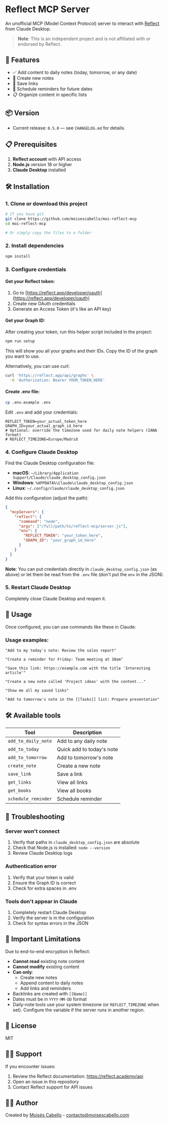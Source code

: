 # Reflect MCP Server

An unofficial MCP (Model Context Protocol) server to interact with [Reflect](https://reflect.app) from Claude Desktop.

> **Note**: This is an independent project and is not affiliated with or endorsed by Reflect.

## 🚀 Features

- ✅ Add content to daily notes (today, tomorrow, or any date)
- 📝 Create new notes
- 🔗 Save links
- 🔔 Schedule reminders for future dates
- 📋 Organize content in specific lists

## 📦 Version

- Current release: `0.5.0` — see `CHANGELOG.md` for details.

## 📋 Prerequisites

1. **Reflect account** with API access
2. **Node.js** version 18 or higher
3. **Claude Desktop** installed

## 🛠️ Installation

### 1. Clone or download this project

```bash
# If you have git
git clone https://github.com/moisescabello/moi-reflect-mcp
cd moi-reflect-mcp

# Or simply copy the files to a folder
```

### 2. Install dependencies

```bash
npm install
```

### 3. Configure credentials

#### Get your Reflect token:

1. Go to [https://reflect.app/developer/oauth](https://reflect.app/developer/oauth)
2. Create new OAuth credentials
3. Generate an Access Token (it's like an API key)

#### Get your Graph ID:

After creating your token, run this helper script included in the project:
```bash
npm run setup
```

This will show you all your graphs and their IDs. Copy the ID of the graph you want to use.

Alternatively, you can use curl:
```bash
curl 'https://reflect.app/api/graphs' \
  -H 'Authorization: Bearer YOUR_TOKEN_HERE'
```

#### Create .env file:

```bash
cp .env.example .env
```

Edit `.env` and add your credentials:
```
REFLECT_TOKEN=your_actual_token_here
GRAPH_ID=your_actual_graph_id_here
# Optional: override the timezone used for daily note helpers (IANA format)
# REFLECT_TIMEZONE=Europe/Madrid
```

### 4. Configure Claude Desktop

Find the Claude Desktop configuration file:

- **macOS**: `~/Library/Application Support/Claude/claude_desktop_config.json`
- **Windows**: `%APPDATA%\Claude\claude_desktop_config.json`
- **Linux**: `~/.config/claude/claude_desktop_config.json`

Add this configuration (adjust the path):

```json
{
  "mcpServers": {
    "reflect": {
      "command": "node",
      "args": ["/full/path/to/reflect-mcp/server.js"],
      "env": {
        "REFLECT_TOKEN": "your_token_here",
        "GRAPH_ID": "your_graph_id_here"
      }
    }
  }
}
```

**Note**: You can put credentials directly in `claude_desktop_config.json` (as above) or let them be read from the `.env` file (don't put the `env` in the JSON).

### 5. Restart Claude Desktop

Completely close Claude Desktop and reopen it.

## 🎯 Usage

Once configured, you can use commands like these in Claude:

### Usage examples:

```
"Add to my today's note: Review the sales report"

"Create a reminder for Friday: Team meeting at 10am"

"Save this link: https://example.com with the title 'Interesting article'"

"Create a new note called 'Project ideas' with the content..."

"Show me all my saved links"

"Add to tomorrow's note in the [[Tasks]] list: Prepare presentation"
```

## 🛠️ Available tools

| Tool | Description |
|------|-------------|
| `add_to_daily_note` | Add to any daily note |
| `add_to_today` | Quick add to today's note |
| `add_to_tomorrow` | Add to tomorrow's note |
| `create_note` | Create a new note |
| `save_link` | Save a link |
| `get_links` | View all links |
| `get_books` | View all books |
| `schedule_reminder` | Schedule reminder |

## 🐛 Troubleshooting

### Server won't connect

1. Verify that paths in `claude_desktop_config.json` are absolute
2. Check that Node.js is installed: `node --version`
3. Review Claude Desktop logs

### Authentication error

1. Verify that your token is valid
2. Ensure the Graph ID is correct
3. Check for extra spaces in .env

### Tools don't appear in Claude

1. Completely restart Claude Desktop
2. Verify the server is in the configuration
3. Check for syntax errors in the JSON

## 📝 Important Limitations

Due to end-to-end encryption in Reflect:
- **Cannot read** existing note content
- **Cannot modify** existing content
- **Can only**:
  - Create new notes
  - Append content to daily notes
  - Add links and reminders
- Backlinks are created with `[[Name]]`
- Dates must be in `YYYY-MM-DD` format
- Daily-note tools use your system timezone (or `REFLECT_TIMEZONE` when set). Configure the variable if the server runs in another region.

## 📄 License

MIT

## 🙋‍♀️ Support

If you encounter issues:
1. Review the Reflect documentation: https://reflect.academy/api
2. Open an issue in this repository
3. Contact Reflect support for API issues

## 👨‍💻 Author

Created by [Moisés Cabello]() - [contacto@moisescabello.com](mailto:contacto@moisescabello.com)
